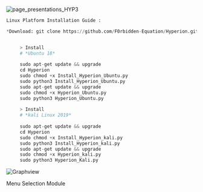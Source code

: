 ![page_presentations_HYP3](https://user-images.githubusercontent.com/59021489/80225323-33537c80-864b-11ea-8f23-733a96e79364.jpg)



```python
Linux Platform Installation Guide :

*Download: git clone https://github.com/F0rbidden-Equation/Hyperion.git


     > Install
     # *Ubuntu 18*
     
     sudo apt-get update && upgrade
     cd Hyperion
     sudo chmod +x Install_Hyperion_Ubuntu.py
     sudo python3 Install_Hyperion_Ubuntu.py
     sudo apt-get update && upgrade
     sudo chmod +x Hyperion_Ubuntu.py
     sudo python3 Hyperion_Ubuntu.py
 
     > Install
     # *kali Linux 2019*
     
     sudo apt-get update && upgrade
     cd Hyperion
     sudo chmod +x Install_Hyperion_kali.py
     sudo python3 Install_Hyperion_kali.py
     sudo apt-get update && upgrade
     sudo chmod +x Hyperion_kali.py
     sudo python3 Hyperion_Kali.py

```
![Graphview](https://user-images.githubusercontent.com/59021489/71766494-ac925c80-2f00-11ea-9770-06b662f29a75.jpg)

Menu Selection Module 
